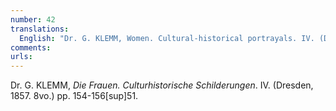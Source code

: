 ```yaml
---
number: 42
translations:
  English: "Dr. G. KLEMM, Women. Cultural-historical portrayals. IV. (Dresden, 1857. 8vo.) pp. 154-156[sup]51. [Trans. J. Bock]"
comments:
urls:
---
```


Dr. G. KLEMM, <em>Die Frauen. Culturhistorische Schilderungen</em>. IV. (Dresden, 1857. 8vo.) pp. 154-156[sup]51.
